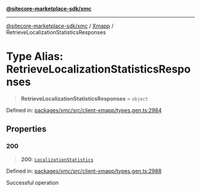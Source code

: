 [**@sitecore-marketplace-sdk/xmc**](../../../../README.md)

***

[@sitecore-marketplace-sdk/xmc](../../../../README.md) / [Xmapp](../README.md) / RetrieveLocalizationStatisticsResponses

# Type Alias: RetrieveLocalizationStatisticsResponses

> **RetrieveLocalizationStatisticsResponses** = `object`

Defined in: [packages/xmc/src/client-xmapp/types.gen.ts:2984](https://github.com/Sitecore/marketplace-sdk/blob/893df143248e67d8c66e942a96045542130259a0/packages/xmc/src/client-xmapp/types.gen.ts#L2984)

## Properties

### 200

> **200**: [`LocalizationStatistics`](LocalizationStatistics.md)

Defined in: [packages/xmc/src/client-xmapp/types.gen.ts:2988](https://github.com/Sitecore/marketplace-sdk/blob/893df143248e67d8c66e942a96045542130259a0/packages/xmc/src/client-xmapp/types.gen.ts#L2988)

Successful operation
